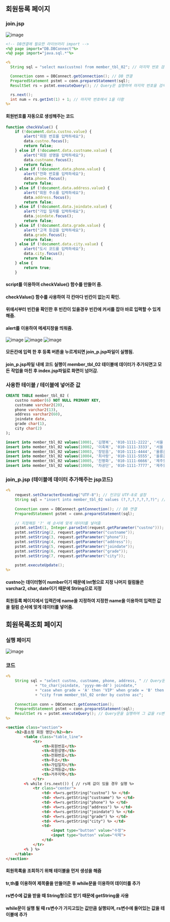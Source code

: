 ## 회원등록 페이지
### join.jsp 
![image](https://user-images.githubusercontent.com/93521099/186085777-b9cfe72c-d7e2-4fc8-8fa1-a3ab853d4aef.png)

```jsp
<!-- DB연결에 필요한 라이브러리 import -->
<%@ page import="DB.DBConnect"%>
<%@ page import="java.sql.*"%>

<%
  String sql = "select max(custno) from member_tbl_02"; // 마지막 번호 검색하는 Query문 작성 후 sql변수에 저장

  Connection conn = DBConnect.getConnection(); // DB 연결
  PreparedStatement pstmt = conn.prepareStatement(sql);
  ResultSet rs = pstmt.executeQuery(); // Query문 실행하여 마지막 번호을 검색하여 변수 rs에 저장

  rs.next();
  int num = rs.getInt(1) + 1; // 마지막 번호에서 1을 더함
%>
```
#### 회원번호를 자동으로 생성해주는 코드
```javascript
function checkValue() {
    if (!document.data.custno.value) {
        alert("회원 번호를 입력하세요");
        data.custno.focus();
        return false;
    } else if (!document.data.custname.value) {
        alert("회원 성명을 입력하세요");
        data.custname.focus();
        return false;
    } else if (!document.data.phone.value) {
        alert("전화 번호를 입력하세요");
        data.phone.focus();
        return false;
    } else if (!document.data.address.value) {
        alert("회원 주소를 입력하세요");
        data.address.focus();
        return false;
    } else if (!document.data.joindate.value) {
        alert("가입 일자를 입력하세요");
        data.joindate.focus();
        return false;
    } else if (!document.data.grade.value) {
        alert("고객 등급을 입력하세요");
        data.grade.focus();
        return false;
    } else if (!document.data.city.value) {
        alert("도시 코드를 입력하세요");
        data.city.focus();
        return false;
    } else {
        return true;
    }
```
#### script를 이용하여 checkValue() 함수를 만들어 줌.
#### checkValue() 함수를 사용하여 각 칸마다 빈칸이 없는지 확인.
#### 위에서부터 빈칸을 확인한 후 빈칸이 있을경우 빈칸에 커서를 잡아 바로 입력할 수 있게 해줌.
#### alert를 이용하여 메세지창을 띄워줌.

![image](https://user-images.githubusercontent.com/93521099/186086062-c0e4608d-eb32-4cc7-8701-d7da498986f2.png)
![image](https://user-images.githubusercontent.com/93521099/186558643-ee788304-1a30-4547-a17c-f616f73534e5.png)
![image](https://user-images.githubusercontent.com/93521099/186086562-f622e0bc-1b31-482b-920b-0d61a31f02f8.png)

#### 모든칸에 입력 한 후 등록 버튼을 누르게되면 join_p.jsp파일이 실행됨.
#### join_p.jsp파일 내에 코드 실행이  member_tbl_02 테이블에 데이터가 추가되면고 모든 작업을 마친 후 index.jsp파일로 화면이 넘어감.


### 사용한 테이블 / 테이블에 넣어준 값
```sql
CREATE TABLE member_tbl_02 (
	custno number(6) NOT NULL PRIMARY KEY,
	custname varchar2(20),
	phone varchar2(13),
	address varchar2(60),
	joindate date,
	grade char(1),
	city char(2)
);

insert into member_tbl_02 values(10001, '김행복', '010-1111-2222', '서울 동대문구 휘경1동', '20151202', 'A', '01');
insert into member_tbl_02 values(10002, '이축복', '010-1111-3333', '서울 동대문구 휘경2동', '20151202', 'B', '01');
insert into member_tbl_02 values(10003, '장믿음', '010-1111-4444', '울릉군 울릉읍 독도1리', '20151202', 'B', '30');
insert into member_tbl_02 values(10004, '최사랑', '010-1111-5555', '울릉군 울릉읍 독도2리', '20151202', 'A', '30');
insert into member_tbl_02 values(10005, '진평화', '010-1111-6666', '제주도 제주시 외나무골', '20151202', 'B', '60');
insert into member_tbl_02 values(10006, '차공단', '010-1111-7777', '제주도 제주시 감나무골', '20151202', 'C', '60');

```
### join_p.jsp (테이블에 데이터 추가해주는 jsp코드)
```jsp
<%
	request.setCharacterEncoding("UTF-8"); // 인코딩 UTF-8로 설정
	String sql = "insert into member_tbl_02 values (?,?,?,?,?,?,?)"; // 저장할 데이터에 해당하는 values 값에 '?'를 입력
	
	Connection conn = DBConnect.getConnection(); // DB 연결
	PreparedStatement pstmt = conn.prepareStatement(sql); 
	
	// 지정해둔 '?' 에 순서에 맞게 데이터를 넣어줌
	pstmt.setInt(1, Integer.parseInt(request.getParameter("custno"))); 
	pstmt.setString(2, request.getParameter("custname"));
	pstmt.setString(3, request.getParameter("phone"));
	pstmt.setString(4, request.getParameter("address"));
	pstmt.setString(5, request.getParameter("joindate"));
	pstmt.setString(6, request.getParameter("grade"));
	pstmt.setString(7, request.getParameter("city"));
	
	pstmt.executeUpdate();
%>
```
#### custno는 데이터형이 number이기 때문에 Int형으로 지정 나머지 컬럼들은 varchar2, char, date이기 때문에 String으로 지정
#### 회원등록 페이지에서 입력칸에 name을 지정하여 지정한 name을 이용하여 입력한 값을 컬럼 순서에 맞게 데이터를 넣어줌.

## 회원목록조회 페이지
### 실행 페이지
![image](https://user-images.githubusercontent.com/93521099/186558854-7063b53b-7bf3-4771-b1ab-b34f9c5fb274.png)

### 코드 
```jsp
<%
	String sql = "select custno, custname, phone, address, " // Query문 작성 후 sql에 저장
		     + "to_char(joindate, 'yyyy-mm-dd') joindate," 
		     + "case when grade = 'A' then 'VIP' when grade = 'B' then '일반' else '직원' end grade, "
		     + "city from member_tbl_02 order by custno asc";
				
	Connection conn = DBConnect.getConnection(); 
	PreparedStatement pstmt = conn.prepareStatement(sql);
	ResultSet rs = pstmt.executeQuery(); // Query문을 실행하여 그 값을 rs변수에 저장
%>
```

```html
<section class="section">
	<h2>홈쇼핑 회원 명단</h2><br>
		<table class="table_line">
			<tr>
				<th>회원번호</th>
				<th>회원성명</th>
				<th>전화번호</th>
				<th>주소</th>
				<th>가입일지</th>
				<th>고객등급</th>
				<th>거주지역</th>
			</tr>
		<% while (rs.next()) { // rs에 값이 있을 경우 실행 %> 
			<tr class="center">
				<td> <%=rs.getString("custno") %> </td>
				<td> <%=rs.getString("custname") %> </td>
				<td> <%=rs.getString("phone") %> </td>
				<td> <%=rs.getString("address") %> </td>
				<td> <%=rs.getString("joindate") %> </td>
				<td> <%=rs.getString("grade") %> </td>
				<td> <%=rs.getString("city") %> </td>
				<td>
					<input type="button" value="수정">
					<input type="button" value="삭제">
				</td>
			</tr>
		<% } %>
	</table>	
</section>
```
#### 회원목록을 조회하기 위해 테이블을 먼저 생성을 해줌
#### tr,th를 이용하여 제목줄을 만들어준 후 while문을 이용하여 데이터를 추가
#### rs변수에 값을 받을 때 String형으로 받기 때문에 getString을 사용
#### while문이 실행 될 때 rs변수가 가지고있는 값만큼 실행되며, rs변수에 들어있는 값을 테이블에 추가


